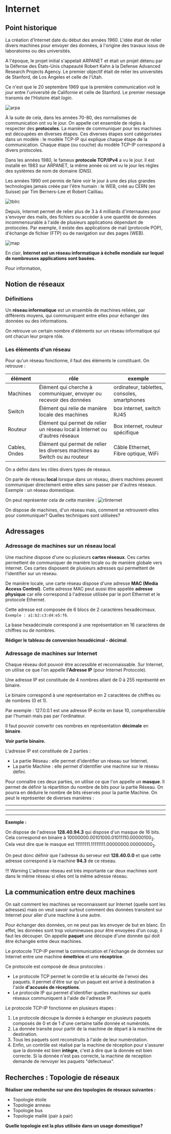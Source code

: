 # Internet

## Point historique

La création d'Internet date du début des années 1960. L'idée était de relier divers machines pour envoyer des données, à l'origine des travaux issus de laboratoires ou des universités.

A l'époque, le projet initial s'appelait ARPANET et était un projet détenu par la Défense des États-Unis chapeauté Robert Kahn à la Defense Advanced Research Projects Agency.
Le premier objectif était de relier les universités de Stanford, de Los Angeles et celle de l'Utah.

Ce n'est que le 20 septembre 1969 que la première communication voit le jour entre l'université de Californie et celle de Stanford.
Le premier message transmis de l'Histoire était *login*.

![arpa](img/arpanet.jpeg)

À la suite de cela, dans les années 70-80, des normalismes de communication ont vu le jour. On appelle cet ensemble de règles à respecter des **protocoles**.
La manière de communiquer pour les machines est découpées en diverses étapes.
Ces diverses étapes sont catégorisées dans un modèle : le modèle TCP-IP qui explique chaque étape de la communication.
Chaque étape (ou couche) du modèle TCP-IP correspond à divers protocoles.

Dans les années 1980, le fameux **protocole TCP/IPv4** a vu le jour. Il est installé en 1983 sur ARPANET, la même année où ont vu le jour les règles des systèmes de nom de domaine (DNS).

Les années 1990 ont permis de faire voir le jour à une des plus grandes technologies jamais créée par l'être humain : le WEB, créé au CERN (en Suisse) par Tim Berners-Lee et Robert Cailliau.

![tblrc](img/tblrc.jpeg)

Depuis, Internet permet de relier plus de 3 à 4 milliards d'internautes pour s'envoyer des mails, des fichiers ou accéder à une quantité de données incommensurable à l'aide de plusieurs applications dépendant de protocoles.
Par exemple, il existe des applications de mail (protocole POP), d'échange de fichier (FTP) ou de navigation sur des pages (WEB).

![map](img/geo-mercator.svg)

En clair, **Internet est un réseau informatique à échelle mondiale sur lequel de nombreuses applications sont basées.**

Pour information, 

## Notion de réseaux

### Définitions

Un **réseau informatique** est un ensemble de machines reliées, par différents moyens, qui communiquent entre elles pour échanger des données ou des informations.

On retrouve un certain nombre d'éléments sur un réseau informatique qui ont chacun leur propre rôle.

### Les éléments d'un réseau

Pour qu'un réseau fonctionne, il faut des éléments le constituant.
On retrouve :

| élément  | rôle                                                               | exemple                                      |
|----------|--------------------------------------------------------------------|----------------------------------------------|
| Machines | Élément qui cherche à communiquer, envoyer ou recevoir des données | ordinateur, tablettes, consoles, smartphones |
| Switch   | Élément qui relie de manière locale des machines                   | box internet, switch RJ45                    |
| Routeur  | Élément qui permet de relier un réseau local à Internet ou d'autres réseaux | Box internet, routeur spécifique    |
| Cables, Ondes | Élément qui permet de relier les diverses machines au Switch ou au routeur| Câble Ethernet, Fibre optique, WiFi|

On a défini dans les rôles divers types de réseaux.

On parle de réseau **local** lorsque dans un réseau, divers machines peuvent communiquer directement entre elles sans passer par d'autres réseaux. Exemple : un réseau domestique.

On peut représenter cela de cette manière :
![rlinternet](img/rlinternet.png)

On dispose de machines, d'un réseau mais, comment se retrouvent-elles pour communiquer? Quelles techniques sont utilisées?

## Adressages

### Adressage de machines sur un réseau local

Une machine dispose d'une ou plusieurs **cartes réseaux**. Ces cartes permettent de communiquer de manière locale ou de manière globale vers Internet.
Ces cartes disposent de plusieurs adresses qui permettent de l'identifier sur un réseau.

De manière locale, une carte réseau dispose d'une adresse **MAC (Media Access Control)**.
Cette adresse MAC peut aussi être appelée **adresse physique** car elle correspond à l'adresse utilisée par le port Ethernet et le protocole Ethernet.

Cette adresse est composée de 6 blocs de 2 caractères hexadécimaux. `Exemple : a1:b2:c3:d4:e5:f6`.

La base hexadécimale correspond à une représentation en 16 caractères de chiffres ou de nombres.

**Rédiger le tableau de conversion hexadécimal - décimal**.

### Adressage de machines sur Internet

Chaque réseau doit pouvoir être accessible et reconnaissable.
Sur Internet, on utilise ce que l'on appelle **l'Adresse IP** (pour Internet Protocole).

Une adresse IP est constituée de 4 nombres allant de 0 à 255 représenté en binaire.

Le binaire correspond à une représentation en 2 caractères de chiffres ou de nombres (0 et 1).

Par exemple : 127.0.0.1 est une adresse IP écrite en base 10, compréhensible par l'humain mais pas par l'ordinateur.

Il faut pouvoir convertir ces nombres en représentation **décimale** en **binaire**.

**Voir partie binaire.**

L'adresse IP est constituée de 2 parties :

* La partie Réseau : elle permet d'identifier un réseau sur Internet.
* La partie Machine : elle permet d'identifier une machine sur le réseau défini.

Pour connaître ces deux parties, on utilise ce que l'on appelle un **masque**.
Il permet de définir la répartition du nombre de bits pour la partie Réseau. On pourra en déduire le nombre de bits réservés pour la partie Machine. On peut le représenter de diverses manières :

_______________________________________________________________________________________
_____________________________________________________________________________________________________________________________________________________________________________________________________________________________________________________________________
______________________________________________________________________________________________________________________________________________________________________________

**Exemple :** 

On dispose de l'adresse **128.40.94.3** qui dispose d'un masque de 16 bits.  
Cela correspond en binaire à $10000000.00101000.01011110.00000100_2$.  
Cela veut dire que le masque est $11111111.11111111.00000000.00000000_2$.  

On peut donc définir que l'adresse du serveur est **128.40.0.0** et que cette adresse correspond à la machine **94.3** de ce réseau.

!!! Warning
    L'adresse réseau est très importante car deux machines sont dans le même réseau si elles ont la même adresse réseau.

## La communication entre deux machines

On sait comment les machines se reconnaissent sur Internet (quelle sont les adresses) mais on veut savoir surtout comment des données transitent sur Internet pour aller d'une machine à une autre.

Pour échanger des données, on ne peut pas les envoyer de but en blanc. En effet, les données sont trop volumineuses pour être envoyées d'un coup, il faut les découper. On appelle **paquet** une découpe d'une donnée qui doit être échangée entre deux machines.

Le protocole TCP-IP permet la communication et l'échange de données sur Internet entre une machine **émettrice** et une **réceptrice**.

Ce protocole est composé de deux protocoles :

* Le protocole TCP permet le contrôle et la sécurité de l'envoi des paquets. Il permet d'être sur qu'un paquet est arrivé à destination à l'aide **d'accusés de réceptions**.
* Le protocole IP qui permet d'identifier quelles machines sur quels réseaux communiquent à l'aide de l'adresse IP.

Le protocole TCP-IP fonctionne en plusieurs étapes :

1. Le protocole découpe la donnée à échanger en plusieurs paquets composés de 0 et de 1 d'une certaine taille donnée et numérotés.
2. La donnée transite pour partir de la machine de départ à la machine de destination.
3. Tous les paquets sont reconstruits à l'aide de leur numérotation.
4. Enfin, un contrôle est réalisé par la machine de réception pour s'assurer que la donnée est bien **intègre**, c'est à dire que la donnée est bien correcte. Si la donnée n'est pas correcte, la machine de reception demande de renvoyer les paquets "défectueux".

## Recherches : Topologie de réseaux

**Réaliser une recherche sur une des topologies de réseaux suivantes :**

* Topologie étoile
* Topologie anneau
* Topologie bus
* Topologie maillé (pair à pair)

**Quelle topologie est la plus utilisée dans un usage domestique?**
